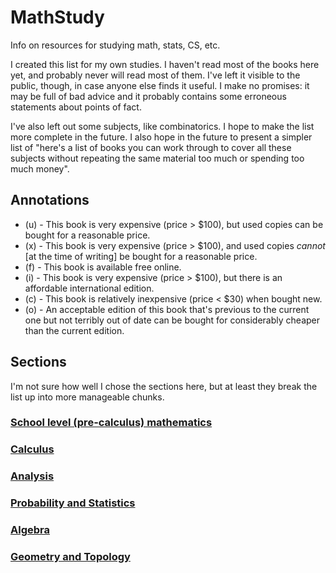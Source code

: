 # MathStudy

Info on resources for studying math, stats, CS, etc.

I created this list for my own studies. I haven't read most of the books here yet, and probably never will read most of them. I've left it visible to the public, though, in case anyone else finds it useful. I make no promises: it may be full of bad advice and it probably contains some erroneous statements about points of fact.

I've also left out some subjects, like combinatorics. I hope to make the list more complete in the future. I also hope in the future to present a simpler list of "here's a list of books you can work through to cover all these subjects without repeating the same material too much or spending too much money".

## Annotations

- (u) - This book is very expensive (price > $100), but used copies can be bought for a reasonable price.
- (x) - This book is very expensive (price > $100), and used copies *cannot* [at the time of writing] be bought for a reasonable price.
- (f) - This book is available free online.
- (i) - This book is very expensive (price > $100), but there is an affordable international edition.
- (c) - This book is relatively inexpensive (price < $30) when bought new.
- (o) - An acceptable edition of this book that's previous to the current one but not terribly out of date can be bought for considerably cheaper than the current edition.

## Sections

I'm not sure how well I chose the sections here, but at least they break the list up into more manageable chunks.

### [School level (pre-calculus) mathematics](SchoolLevel.md)
### [Calculus](Calculus.md)
### [Analysis](Analysis.md)
### [Probability and Statistics](ProbStats.md)
### [Algebra](Algebra.md)
### [Geometry and Topology](GeometryAndTopology.md)

